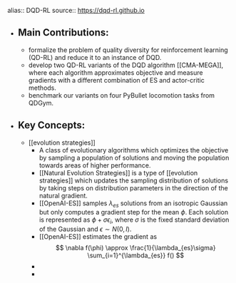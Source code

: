 alias:: DQD-RL
source:: https://dqd-rl.github.io

- ## Main Contributions:
	- formalize the problem of quality diversity for reinforcement learning (QD-RL) and
	  reduce it to an instance of DQD.
	- develop two QD-RL variants of the DQD algorithm [[CMA-MEGA]], where each algorithm approximates objective and measure gradients with a different combination of ES and actor-critic methods.
	- benchmark our variants on four PyBullet locomotion tasks from QDGym.
- ## Key Concepts:
	- [[evolution strategies]]
		- A class of evolutionary algorithms which optimizes the objective by sampling a population of solutions and moving the population towards areas of higher performance.
		- [[Natural Evolution Strategies]] is a type of [[evolution strategies]] which updates the sampling distribution of solutions by taking steps on distribution parameters in the direction of the natural gradient.
		- [[OpenAI-ES]] samples $\lambda_{es}$ solutions from an isotropic Gaussian but only computes a gradient step for the mean $\phi$. Each solution is represented as $\phi + \sigma \epsilon_i$, where $\sigma$ is the fixed standard deviation of the Gaussian and $\epsilon \sim N(0,I)$.
		- [[OpenAI-ES]] estimates the gradient as
		  $$
		  \nabla f(\phi) \approx \frac{1}{\lambda_{es}\sigma} \sum_{i=1}^{\lambda_{es}} f()
		  $$
		-
		-